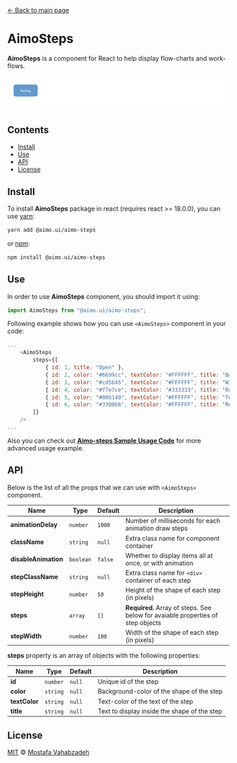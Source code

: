 [← Back to main page][main-page]

# AimoSteps

**AimoSteps** is a component for React to help display flow-charts and work-flows.

<div style="text-align: center">
<img src="AimoSteps.gif" />
</div>

## Contents

- [Install](#install)
- [Use](#use)
- [API](#api)
- [License](#license)

## Install

To install **AimoSteps** package in react (requires react >= 18.0.0), you can use [yarn][]:

```sh
yarn add @aimo.ui/aimo-steps
```

or [npm][]:

```sh
npm install @aimo.ui/aimo-steps
```

## Use

In order to use **AimoSteps** component, you should import it using:

```js
import AimoSteps from "@aimo.ui/aimo-steps";
```

Following example shows how you can use `<AimoSteps>` component in your code:

```js
...
    <AimoSteps
        steps={[
            { id: 1, title: "Open" },
            { id: 2, color: "#6699cc", textColor: "#FFFFFF", title: "Backlog" },
            { id: 3, color: "#cd5b45", textColor: "#FFFFFF", title: "WIP" },
            { id: 4, color: "#f7e7ce", textColor: "#333333", title: "Review" },
            { id: 5, color: "#00b140", textColor: "#FFFFFF", title: "Testing" },
            { id: 6, color: "#330066", textColor: "#FFFFFF", title: "Ready" },
        ]}
    />
...
```

Also you can check out [**Aimo-steps Sample Usage Code**][demo-steps] for more advanced usage example.

## API

Below is the list of all the props that we can use with `<AimoSteps>` component.

| Name                 | Type      | Default | Description                                                                     |
| -------------------- | --------- | ------- | ------------------------------------------------------------------------------- |
| **animationDelay**   | `number`  | `1000`  | Number of milliseconds for each animation draw steps                            |
| **className**        | `string`  | `null`  | Extra class name for component container                                        |
| **disableAnimation** | `boolean` | `false` | Whether to display items all at once, or with animation                         |
| **stepClassName**    | `string`  | `null`  | Extra class name for `<div>` container of each step                             |
| **stepHeight**       | `number`  | `50`    | Height of the shape of each step (in pixels)                                    |
| **steps**            | `array`   | `[]`    | **Required.** Array of steps. See below for avaiable properties of step objects |
| **stepWidth**        | `number`  | `100`   | Width of the shape of each step (in pixels)                                     |

**steps** property is an array of objects with the following properties:

| Name          | Type     | Default | Description                                  |
| ------------- | -------- | ------- | -------------------------------------------- |
| **id**        | `number` | `null`  | Unique id of the step                        |
| **color**     | `string` | `null`  | Background-color of the shape of the step    |
| **textColor** | `string` | `null`  | Text-color of the text of the step           |
| **title**     | `string` | `null`  | Text to display inside the shape of the step |

## License

[MIT][license] © [Mostafa Vahabzadeh][author]

[main-page]: ../README.md
[yarn]: https://yarnpkg.com/cli/add
[npm]: https://docs.npmjs.com/cli/install
[demo-steps]: ../src/demo/MainPage.jsx
[license]: ../LICENSE
[author]: https://github.com/vah-most
